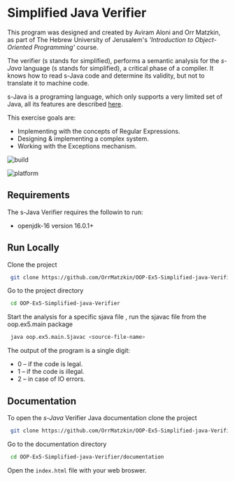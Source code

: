 
 # Simplified Java Verifier

This program was designed and created by Aviram Aloni and Orr Matzkin, as part of The Hebrew University of Jerusalem's *'Introduction to Object-Oriented Programming'* course.

The verifier (s stands for simplified), performs a semantic analysis for the *s-Java* language (s stands for simplified), a critical phase of a compiler. It knows how to read s-Java code and determine its validity, but not to translate it to machine code.

s-Java is a programing language, which only supports a very limited set of Java, all its features are described [here](https://github.com/OrrMatzkin/OOP-Ex5-Simplified-java-Verifier/blob/main/s-Java-specifications.md).

This exercise goals are:
- Implementing with the concepts of Regular Expressions.
- Designing & implementing a complex system.
- Working with the Exceptions mechanism.

![build](https://img.shields.io/badge/build-passing-brightgreen)

![platform](https://camo.githubusercontent.com/fb4912e741e566f3089bd8ca3561a536cc352ecfae75127d2fab3e1852e2234d/68747470733a2f2f696d672e736869656c64732e696f2f62616467652f706c6174666f726d2d6c696e75782532302537432532306d61636f7325323025374325323077696e646f77732d6c6967687467726579)

## Requirements
The s-Java Verifier requires the followin to run:

- openjdk-16 version 16.0.1+


## Run Locally

Clone the project

```bash
 git clone https://github.com/OrrMatzkin/OOP-Ex5-Simplified-java-Verifier.git
```

Go to the project directory

```bash
 cd OOP-Ex5-Simplified-java-Verifier
```

Start the analysis for a specific sjava file , run the   sjavac file from the oop.ex5.main package

```bash
 java oop.ex5.main.Sjavac <source-file-name>
```
The output of the program is a single digit:
- 0 – if the code is legal.  
- 1 – if the code is illegal.  
- 2 – in case of IO errors.

## Documentation
To open the *s-Java*  Verifier  Java documentation clone the project


```bash
 git clone https://github.com/OrrMatzkin/OOP-Ex5-Simplified-java-Verifier.git
```
Go to the documentation directory
```bash
 cd OOP-Ex5-Simplified-java-Verifier/documentation
```

Open the `index.html` file with your web broswer.
